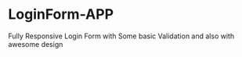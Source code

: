 # LoginForm-APP
Fully Responsive Login Form  with Some basic Validation
and also with awesome design
